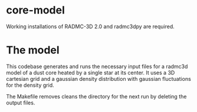 # core-model

Working installations of RADMC-3D 2.0 and radmc3dpy are required.

# The model
This codebase generates and runs the necessary input files for a radmc3d model of a dust core heated by a single star at its center. It uses a 3D cartesian grid and a gaussian density distribution with gaussian fluctuations for the density grid. 

The Makefile removes cleans the directory for the next run by deleting the output files.
